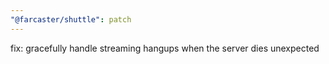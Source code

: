 ```yaml
---
"@farcaster/shuttle": patch
---
```


fix: gracefully handle streaming hangups when the server dies unexpected
